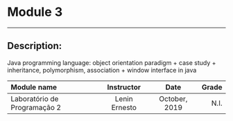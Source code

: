 # Module 3

--- 

## Description: 
Java programming language: object orientation paradigm + case study + inheritance, polymorphism, association + window interface in java

| Module name | Instructor | Date | Grade |
| :---------- | :--------: | :---: | ----: |
| Laboratório de Programação 2 | Lenin Ernesto | October, 2019 | N.I. |

